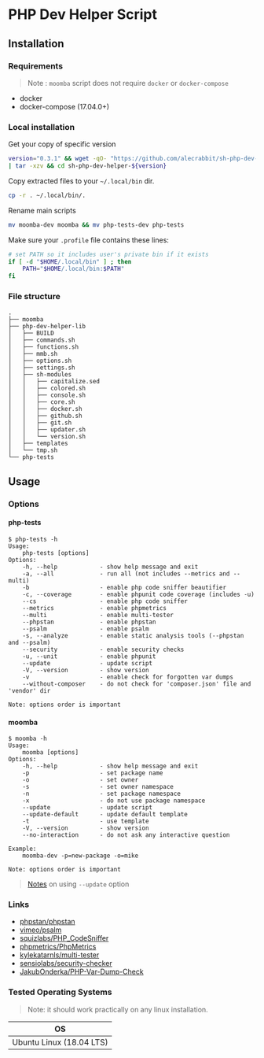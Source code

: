 # PHP Dev Helper Script

## Installation

### Requirements

> Note : `moomba` script does not require `docker` or `docker-compose`

- docker
- docker-compose (17.04.0+)

### Local installation

Get your copy of specific version

 ```bash
 version="0.3.1" && wget -qO- "https://github.com/alecrabbit/sh-php-dev-helper/archive/${version}.tar.gz" \
 | tar -xzv && cd sh-php-dev-helper-${version}
 ```

Copy extracted files to your `~/.local/bin` dir.

```bash
cp -r . ~/.local/bin/.
```

Rename main scripts

```bash
mv moomba-dev moomba && mv php-tests-dev php-tests
```

Make sure your `.profile` file contains these lines:

```bash
# set PATH so it includes user's private bin if it exists
if [ -d "$HOME/.local/bin" ] ; then
    PATH="$HOME/.local/bin:$PATH"
fi
```

### File structure

```text
.
├── moomba
├── php-dev-helper-lib
│   ├── BUILD
│   ├── commands.sh
│   ├── functions.sh
│   ├── mmb.sh
│   ├── options.sh
│   ├── settings.sh
│   ├── sh-modules
│   │   ├── capitalize.sed
│   │   ├── colored.sh
│   │   ├── console.sh
│   │   ├── core.sh
│   │   ├── docker.sh
│   │   ├── github.sh
│   │   ├── git.sh
│   │   ├── updater.sh
│   │   └── version.sh
│   ├── templates
│   └── tmp.sh
└── php-tests
```

## Usage

### Options

#### php-tests

```text
$ php-tests -h
Usage:
    php-tests [options]
Options:
    -h, --help            - show help message and exit
    -a, --all             - run all (not includes --metrics and --multi)
    -b                    - enable php code sniffer beautifier
    -c, --coverage        - enable phpunit code coverage (includes -u)
    --cs                  - enable php code sniffer
    --metrics             - enable phpmetrics
    --multi               - enable multi-tester
    --phpstan             - enable phpstan
    --psalm               - enable psalm
    -s, --analyze         - enable static analysis tools (--phpstan and --psalm)
    --security            - enable security checks
    -u, --unit            - enable phpunit
    --update              - update script
    -V, --version         - show version
    -v                    - enable check for forgotten var dumps
    --without-composer    - do not check for 'composer.json' file and 'vendor' dir

Note: options order is important
```

#### moomba

```text
$ moomba -h
Usage:
    moomba [options]
Options:
    -h, --help            - show help message and exit
    -p                    - set package name
    -o                    - set owner
    -s                    - set owner namespace
    -n                    - set package namespace
    -x                    - do not use package namespace
    --update              - update script
    --update-default      - update default template
    -t                    - use template
    -V, --version         - show version
    --no-interaction      - do not ask any interactive question

Example:
    moomba-dev -p=new-package -o=mike

Note: options order is important
```

> [Notes](.docs/update_option.md) on using `--update` option

### Links

- [phpstan/phpstan](https://github.com/phpstan/phpstan)
- [vimeo/psalm](https://github.com/vimeo/psalm)
- [squizlabs/PHP_CodeSniffer](https://github.com/squizlabs/PHP_CodeSniffer)
- [phpmetrics/PhpMetrics](https://github.com/phpmetrics/PhpMetrics)
- [kylekatarnls/multi-tester](https://github.com/kylekatarnls/multi-tester)
- [sensiolabs/security-checker](https://github.com/sensiolabs/security-checker)
- [JakubOnderka/PHP-Var-Dump-Check](https://github.com/JakubOnderka/PHP-Var-Dump-Check)

### Tested Operating Systems

> Note: it should work practically on any linux installation.

OS                                  |
----------------------------------- |
Ubuntu Linux (18.04 LTS)            |
